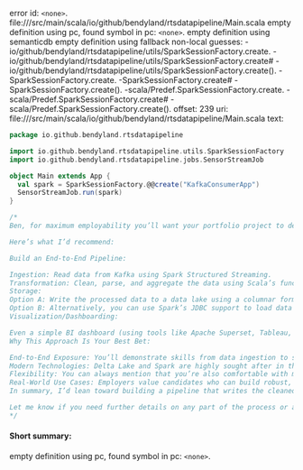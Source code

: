 error id: `<none>`.
file://<WORKSPACE>/src/main/scala/io/github/bendyland/rtsdatapipeline/Main.scala
empty definition using pc, found symbol in pc: `<none>`.
empty definition using semanticdb
empty definition using fallback
non-local guesses:
	 -io/github/bendyland/rtsdatapipeline/utils/SparkSessionFactory.create.
	 -io/github/bendyland/rtsdatapipeline/utils/SparkSessionFactory.create#
	 -io/github/bendyland/rtsdatapipeline/utils/SparkSessionFactory.create().
	 -SparkSessionFactory.create.
	 -SparkSessionFactory.create#
	 -SparkSessionFactory.create().
	 -scala/Predef.SparkSessionFactory.create.
	 -scala/Predef.SparkSessionFactory.create#
	 -scala/Predef.SparkSessionFactory.create().
offset: 239
uri: file://<WORKSPACE>/src/main/scala/io/github/bendyland/rtsdatapipeline/Main.scala
text:
```scala
package io.github.bendyland.rtsdatapipeline

import io.github.bendyland.rtsdatapipeline.utils.SparkSessionFactory
import io.github.bendyland.rtsdatapipeline.jobs.SensorStreamJob

object Main extends App {
  val spark = SparkSessionFactory.@@create("KafkaConsumerApp")
  SensorStreamJob.run(spark)
}

/* 
Ben, for maximum employability you’ll want your portfolio project to demonstrate an end-to-end data engineering pipeline that touches on multiple high-demand skills. In my experience, a project that shows you can ingest data via Kafka, process it in Spark Structured Streaming, and then store the cleaned and aggregated data in a modern, queryable format stands out.

Here’s what I’d recommend:

Build an End-to-End Pipeline:

Ingestion: Read data from Kafka using Spark Structured Streaming.
Transformation: Clean, parse, and aggregate the data using Scala’s functional transformations (which shows your proficiency in both functional programming and distributed processing).
Storage:
Option A: Write the processed data to a data lake using a columnar format like Parquet or, even better, Delta Lake if you want to highlight modern trends such as ACID transactions and time travel. Delta Lake is increasingly popular in industry (especially at organizations using Databricks) and demonstrates that you’re up to date with cutting-edge big data storage solutions.
Option B: Alternatively, you can use Spark’s JDBC support to load data into a relational database (e.g., PostgreSQL). This shows that you can integrate with traditional SQL-based systems—a very common requirement in many companies.
Visualization/Dashboarding:

Even a simple BI dashboard (using tools like Apache Superset, Tableau, or a custom web app) that connects to your stored data can be a big plus. It shows that you understand how to make data actionable and accessible.
Why This Approach Is Your Best Bet:

End-to-End Exposure: You’ll demonstrate skills from data ingestion to storage and even visualization, covering the full spectrum of modern data engineering.
Modern Technologies: Delta Lake and Spark are highly sought after in the industry right now.
Flexibility: You can always mention that you’re also comfortable with more traditional systems like RDBMSs if needed, but showing proficiency with emerging technologies can set you apart.
Real-World Use Cases: Employers value candidates who can build robust, scalable pipelines that mimic production systems, and this project would do exactly that.
In summary, I’d lean toward building a pipeline that writes the cleaned data to a data lake using Delta Lake (or Parquet) and, if possible, also demonstrates how that data can be visualized. This option not only shows your real-time data processing skills but also your knowledge of modern data storage and analytics architectures—making you a very attractive candidate.

Let me know if you need further details on any part of the process or additional examples, Ben! 
*/


```


#### Short summary: 

empty definition using pc, found symbol in pc: `<none>`.